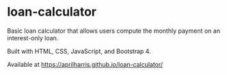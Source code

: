 # loan-calculator

Basic loan calculator that allows users compute the monthly payment on an interest-only loan.

Built with HTML, CSS, JavaScript, and Bootstrap 4.

Available at https://aprilharris.github.io/loan-calculator/
